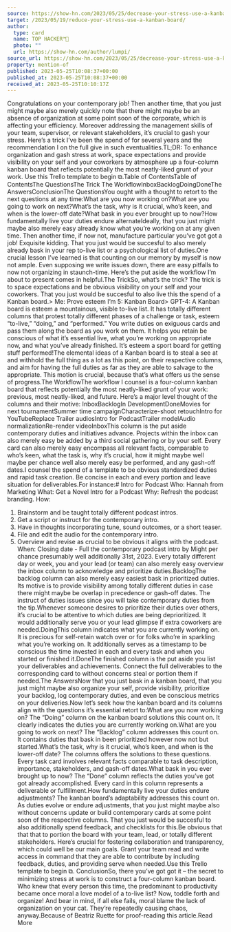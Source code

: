 ```yaml
---
source: https://show-hn.com/2023/05/25/decrease-your-stress-use-a-kanban-board/
target: /2023/05/19/reduce-your-stress-use-a-kanban-board/
author:
  type: card
  name: TOP HACKER™📢
  photo: ""
  url: https://show-hn.com/author/lumpi/
source_url: https://show-hn.com/2023/05/25/decrease-your-stress-use-a-kanban-board/
property: mention-of
published: 2023-05-25T10:08:37+00:00
published_at: 2023-05-25T10:08:37+00:00
received_at: 2023-05-25T10:10:17Z
---
```


Congratulations on your contemporary job! Then another time, that you just might maybe also merely quickly note that there might maybe be an absence of organization at some point soon of the corporate, which is affecting your efficiency. Moreover addressing the management skills of your team, supervisor, or relevant stakeholders, it’s crucial to gash your stress. Here’s a trick I’ve been the spend of for several years and the recommendation I on the full give in such eventualities.TL;DR: To enhance organization and gash stress at work, space expectations and provide visibility on your self and your coworkers by atmosphere up a four-column kanban board that reflects potentially the most neatly-liked grunt of your work.
Use this Trello template to begin ⧉.Table of ContentsTable of ContentsThe QuestionsThe Trick The WorkflowInboxBacklogDoingDoneThe AnswersConclusionThe QuestionsYou ought with a thought to retort to the next questions at any time:What are you now working on?What are you going to work on next?What’s the task, why is it crucial, who’s keen, and when is the lower-off date?What bask in you ever brought up to now?How fundamentally live your duties endure alternateIdeally, that you just might maybe also merely easy already know what you’re working on at any given time. Then another time, if now not, manufacture particular you’ve got got a job! Exquisite kidding. That you just would be succesful to also merely already bask in your rep to-live list or a psychological list of duties.One crucial lesson I’ve learned is that counting on our memory by myself is now not ample. Even supposing we write issues down, there are easy pitfalls to now not organizing in staunch-time. Here’s the put aside the workflow I’m about to present comes in helpful.The TrickSo, what’s the trick? The trick is to space expectations and be obvious visibility on your self and your coworkers. That you just would be succesful to also live this the spend of a Kanban board.> Me: Prove esteem I’m 5: Kanban Board> GPT-4: A Kanban board is esteem a mountainous, visible to-live list. It has totally different columns that protest totally different phases of a challenge or task, esteem “to-live,” “doing,” and “performed.” You write duties on exiguous cards and pass them along the board as you work on them. It helps you retain be conscious of what it’s essential live, what you’re working on appropriate now, and what you’ve already finished. It’s esteem a sport board for getting stuff performed!The elemental ideas of a Kanban board is to steal a see at and withhold the full thing as a lot as this point, on their respective columns, and aim for having the full duties as far as they are able to salvage to the appropriate. This motion is crucial, because that’s what offers us the sense of progress.The WorkflowThe workflow I counsel is a four-column kanban board that reflects potentially the most neatly-liked grunt of your work: previous, most neatly-liked, and future. Here’s a major level thought of the columns and their motive: InboxBacklogIn DevelopmentDoneMovies for next tournamentSummer time campaignCharacterize-shoot retouchIntro for YouTubeReplace Trailer audiosIntro for PodcastTrailer modelAudio normalizationRe-render videoInboxThis column is the put aside contemporary duties and initiatives advance. Projects within the inbox can also merely easy be added by a third social gathering or by your self. Every card can also merely easy encompass all relevant facts, comparable to who’s keen, what the task is, why it’s crucial, how it might maybe well maybe per chance well also merely easy be performed, and any gash-off dates.I counsel the spend of a template to be obvious standardized duties and rapid task creation. Be concise in each and every portion and leave situation for deliverables.For instance:# Intro for Podcast
Who: Hannah from Marketing
What: Get a Novel Intro for a Podcast
Why: Refresh the podcast branding.
How:
1. Brainstorm and be taught totally different podcast intros.
2. Get a script or instruct for the contemporary intro.
3. Have in thoughts incorporating tune, sound outcomes, or a short teaser.
4. File and edit the audio for the contemporary intro.
5. Overview and revise as crucial to be obvious it aligns with the podcast.
When: Closing date - Full the contemporary podcast intro by Might per chance presumably well additionally 31st, 2023.
Every totally different day or week, you and your lead (or team) can also merely easy overview the inbox column to acknowledge and prioritize duties.BacklogThe backlog column can also merely easy easiest bask in prioritized duties. Its motive is to provide visibility among totally different duties in case there might maybe be overlap in precedence or gash-off dates. The instruct of duties issues since you will take contemporary duties from the tip.Whenever someone desires to prioritize their duties over others, it’s crucial to be attentive to which duties are being deprioritized. It would additionally serve you or your lead glimpse if extra coworkers are needed.DoingThis column indicates what you are currently working on. It is precious for self-retain watch over or for folks who’re  in sparkling what you’re working on. It additionally serves as a timestamp to be conscious the time invested in each and every task and when you started or finished it.DoneThe finished column is the put aside you list your deliverables and achievements. Connect the full deliverables to the corresponding card to without concerns steal or portion them if needed.The AnswersNow that you just bask in a kanban board, that you just might maybe also organize your self, provide visibility, prioritize your backlog, log contemporary duties, and even be conscious metrics on your deliveries.Now let’s seek how the kanban board and its columns align with the questions it’s essential retort to:What are you now working on? The “Doing” column on the kanban board solutions this count on. It clearly indicates the duties you are currently working on.What are you going to work on next? The “Backlog” column addresses this count on. It contains duties that bask in been prioritized however now not but started.What’s the task, why is it crucial, who’s keen, and when is the lower-off date? The columns offers the solutions to these questions. Every task card involves relevant facts comparable to task description, importance, stakeholders, and gash-off dates.What bask in you ever brought up to now? The “Done” column reflects the duties you’ve got got already accomplished. Every card in this column represents a deliverable or fulfillment.How fundamentally live your duties endure adjustments? The kanban board’s adaptability addresses this count on. As duties evolve or endure adjustments, that you just might maybe also without concerns update or build contemporary cards at some point soon of the respective columns. That you just would be succesful to also additionally spend feedback, and checklists for this.Be obvious that that that to portion the board with your team, lead, or totally different stakeholders. Here’s crucial for fostering collaboration and transparency, which could well be our main goals. Grant your team read and write access in command that they are able to contribute by including feedback, duties, and providing serve when needed.Use this Trello template to begin ⧉.
ConclusionSo, there you’ve got got it – the secret to minimizing stress at work is to construct a
 four-column kanban board. Who knew that every person this time, the predominant to productivity
 became once moral a love model of a to-live list? Now, toddle forth and organize! And bear in mind, if all else fails, moral blame the lack of organization on your cat. They’re repeatedly causing chaos, anyway.Because of Beatriz Ruette for proof-reading this article.Read More